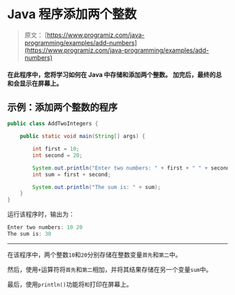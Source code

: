 # Java 程序添加两个整数

> 原文： [https://www.programiz.com/java-programming/examples/add-numbers](https://www.programiz.com/java-programming/examples/add-numbers)

#### 在此程序中，您将学习如何在 Java 中存储和添加两个整数。 加完后，最终的总和会显示在屏幕上。

## 示例：添加两个整数的程序

```java
public class AddTwoIntegers {

    public static void main(String[] args) {

        int first = 10;
        int second = 20;

        System.out.println("Enter two numbers: " + first + " " + second);
        int sum = first + second;

        System.out.println("The sum is: " + sum);
    }
} 
```

运行该程序时，输出为：

```java
Enter two numbers: 10 20
The sum is: 30
```

* * *

在该程序中，两个整数`10`和`20`分别存储在整数变量`首先`和`第二`中。

然后，使用`+`运算符将`首先`和`第二`相加，并将其结果存储在另一个变量`sum`中。

最后，使用`println()`功能将`和`打印在屏幕上。